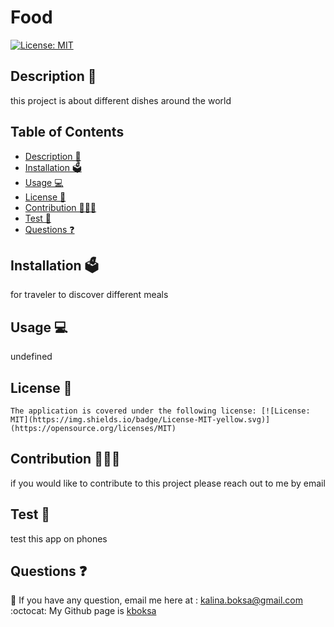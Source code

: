 # Food
    
  [![License: MIT](https://img.shields.io/badge/License-MIT-yellow.svg)](https://opensource.org/licenses/MIT)
## Description 📝 
  this project is about different dishes around the world
## Table of Contents
  - [Description 📝](#description-)
  - [Installation 🗳](#installation-)
  - [Usage 💻](#usage-)
  - [License 🚀](#license-)
  - [Contribution 👩🏻‍💻](#contribution-)
  - [Test 🧩](#test-)
  - [Questions ❓](#questions-)
## Installation 🗳 
  for traveler to discover different meals
## Usage 💻 
  undefined
## License 🚀
  
    The application is covered under the following license: [![License: MIT](https://img.shields.io/badge/License-MIT-yellow.svg)](https://opensource.org/licenses/MIT)
      
## Contribution 👩🏻‍💻 
  if you would like to contribute to this project please reach out to me by email
## Test 🧩
  test this app on phones
## Questions ❓
📩 If you have any question, email me here at : kalina.boksa@gmail.com<br/>
:octocat: My Github page is [kboksa](https://github.com/kboksa)


